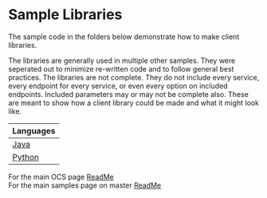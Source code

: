 # Sample Libraries

The sample code in the folders below demonstrate how to make client libraries.

The libraries are generally used in multiple other samples. They were seperated out to minimize re-written code and to follow general best practices. The libraries are not complete. They do not include every service, every endpoint for every service, or even every option on included endpoints. Included parameters may or may not be complete also. These are meant to show how a client library could be made and what it might look like.

| Languages        |
| ---------------- |
| [Java](Java)     |
| [Python](Python) |

For the main OCS page [ReadMe](https://github.com/osisoft/OSI-Samples-OCS)  
For the main samples page on master [ReadMe](https://github.com/osisoft/OSI-Samples)
